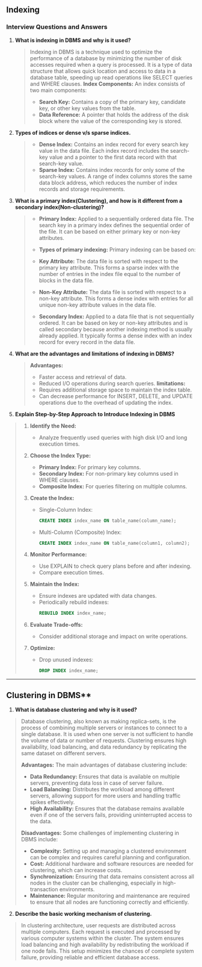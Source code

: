 
## Indexing 

### Interview Questions and Answers

1. **What is indexing in DBMS and why is it used?**
    > Indexing in DBMS is a technique used to optimize the performance of a database by minimizing the number of disk accesses required when a query is processed. It is a type of data structure that allows quick location and access to data in a database table, speeding up read operations like SELECT queries and WHERE clauses.
    > **Index Components:** An index consists of two main components:
    > - **Search Key:** Contains a copy of the primary key, candidate key, or other key values from the table.
    > - **Data Reference:** A pointer that holds the address of the disk block where the value of the corresponding key is stored.

2. **Types of indices or dense v/s sparse indices.**
    > - **Dense Index:** Contains an index record for every search key value in the data file. Each index record includes the search-key value and a pointer to the first data record with that search-key value.
    > - **Sparse Index:** Contains index records for only some of the search-key values. A range of index columns stores the same data block address, which reduces the number of index records and storage requirements.

3. **What is a primary index(Clustering), and how is it different from a secondary index(Non-clustering)?**
    > - **Primary Index:** Applied to a sequentially ordered data file. The search key in a primary index defines the sequential order of the file. It can be based on either primary key or non-key attributes.
    > - **Types of primary indexing:** Primary indexing can be based on:
    > - **Key Attribute:** The data file is sorted with respect to the primary key attribute. This forms a sparse index with the number of entries in the index file equal to the number of blocks in the data file.
    > - **Non-Key Attribute:** The data file is sorted with respect to a non-key attribute. This forms a dense index with entries for all unique non-key attribute values in the data file.
    >   
    > - **Secondary Index:** Applied to a data file that is not sequentially ordered. It can be based on key or non-key attributes and is called secondary because another indexing method is usually already applied. It typically forms a dense index with an index record for every record in the data file.


4. **What are the advantages and limitations of indexing in DBMS?**
    > **Advantages:** 
    > - Faster access and retrieval of data.
    > - Reduced I/O operations during search queries.
    > **limitations:** 
    > - Requires additional storage space to maintain the index table.
    > - Can decrease performance for INSERT, DELETE, and UPDATE operations due to the overhead of updating the index.

5. **Explain Step-by-Step Approach to Introduce Indexing in DBMS**
>
> 1. **Identify the Need:**
>    - Analyze frequently used queries with high disk I/O and long execution times.
>
> 2. **Choose the Index Type:**
>    - **Primary Index:** For primary key columns.
>    - **Secondary Index:** For non-primary key columns used in WHERE clauses.
>    - **Composite Index:** For queries filtering on multiple columns.
>
> 3. **Create the Index:**
>    - Single-Column Index:
>      ```sql
>      CREATE INDEX index_name ON table_name(column_name);
>      ```
>    - Multi-Column (Composite) Index:
>      ```sql
>      CREATE INDEX index_name ON table_name(column1, column2);
>      ```
>
> 4. **Monitor Performance:**
>    - Use EXPLAIN to check query plans before and after indexing.
>    - Compare execution times.
>
> 5. **Maintain the Index:**
>    - Ensure indexes are updated with data changes.
>    - Periodically rebuild indexes:
>      ```sql
>      REBUILD INDEX index_name;
>      ```
>
> 6. **Evaluate Trade-offs:**
>    - Consider additional storage and impact on write operations.
>
> 7. **Optimize:**
>    - Drop unused indexes:
>      ```sql
>      DROP INDEX index_name;
>      ```

---

## Clustering in DBMS**

1. **What is database clustering and why is it used?**
> Database clustering, also known as making replica-sets, is the process of combining multiple servers or instances to connect to a single database. It is used when one server is not sufficient to handle the volume of data or number of requests. Clustering ensures high availability, load balancing, and data redundancy by replicating the same dataset on different servers.
> 
> **Advantages:** The main advantages of database clustering include:
> - **Data Redundancy:** Ensures that data is available on multiple servers, preventing data loss in case of server failure.
> - **Load Balancing:** Distributes the workload among different servers, allowing support for more users and handling traffic spikes effectively.
> - **High Availability:** Ensures that the database remains available even if one of the servers fails, providing uninterrupted access to the data.
>
> **Disadvantages:** Some challenges of implementing clustering in DBMS include:
> - **Complexity:** Setting up and managing a clustered environment can be complex and requires careful planning and configuration.
> - **Cost:** Additional hardware and software resources are needed for clustering, which can increase costs.
> - **Synchronization:** Ensuring that data remains consistent across all nodes in the cluster can be challenging, especially in high-transaction environments.
> - **Maintenance:** Regular monitoring and maintenance are required to ensure that all nodes are functioning correctly and efficiently.


2. **Describe the basic working mechanism of clustering.**
> In clustering architecture, user requests are distributed across multiple computers. Each request is executed and processed by various computer systems within the cluster. The system ensures load balancing and high availability by redistributing the workload if one node fails. This setup minimizes the chances of complete system failure, providing reliable and efficient database access.




